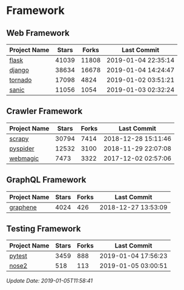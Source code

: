 # Framework

## Web Framework

| Project Name | Stars | Forks | Last Commit |
| ------------ | ----- | ----- | ----------- |
| [flask](https://github.com/pallets/flask) | 41039 | 11808 | 2019-01-04 22:35:14 |
| [django](https://github.com/django/django) | 38634 | 16678 | 2019-01-04 14:24:47 |
| [tornado](https://github.com/tornadoweb/tornado) | 17098 | 4824 | 2019-01-02 03:51:21 |
| [sanic](https://github.com/huge-success/sanic) | 11056 | 1054 | 2019-01-03 02:32:24 |

## Crawler Framework

| Project Name | Stars | Forks | Last Commit |
| ------------ | ----- | ----- | ----------- |
| [scrapy](https://github.com/scrapy/scrapy) | 30794 | 7414 | 2018-12-28 15:11:46 |
| [pyspider](https://github.com/binux/pyspider) | 12532 | 3100 | 2018-11-29 22:07:08 |
| [webmagic](https://github.com/code4craft/webmagic) | 7473 | 3322 | 2017-12-02 02:57:06 |

## GraphQL Framework

| Project Name | Stars | Forks | Last Commit |
| ------------ | ----- | ----- | ----------- |
| [graphene](https://github.com/graphql-python/graphene) | 4024 | 426 | 2018-12-27 13:53:09 |

## Testing Framework

| Project Name | Stars | Forks | Last Commit |
| ------------ | ----- | ----- | ----------- |
| [pytest](https://github.com/pytest-dev/pytest) | 3459 | 888 | 2019-01-04 17:56:23 |
| [nose2](https://github.com/nose-devs/nose2) | 518 | 113 | 2019-01-05 03:00:51 |

*Update Date: 2019-01-05T11:58:41*